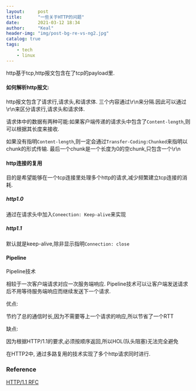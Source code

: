 ```yaml
---
layout:     post
title:      "一些关于HTTP的问题"
date:       2021-03-12 18:34
author:     "Keal"
header-img: "img/post-bg-re-vs-ng2.jpg"
catalog: true
tags:
    - tech
    - linux
---
```


http基于tcp,http报文包含在了tcp的payload里.

#### 如何解析http报文:

http报文包含了请求行,请求头,和请求体. 三个内容通过\r\n来分隔.因此可以通过\r\n来区分请求行,请求头和请求体.

请求体中的数据有两种可能:如果客户端传递的请求头中包含了`Content-length`,则可以根据其长度来接收.

如果没有指明`Content-length`,则一定会通过`Transfer-Coding:Chunked`来指明以chunk的形式传输. 最后一个chunk是一个长度为0的空chunk,只包含一个\r\n

#### http连接的复用

目的是希望能够在一个tcp连接里处理多个http的请求,减少频繁建立tcp连接的消耗.

##### http1.0

通过在请求头中加入`Coneection: Keep-alive`来实现

##### http1.1

默认就是keep-alive,除非显示指明`Connection: close`

#### Pipeline

Pipeline技术

相较于一次客户端请求对应一次服务端响应. Pipeline技术可以让客户端发送请求后不用等待服务端响应而继续发送下一个请求.

优点:

节约了总的通信时长,因为不需要等上一个请求的响应,所以节省了一个RTT

缺点:

因为根据HTTP/1.1的要求,必须按顺序返回,所以HOL(队头阻塞)无法完全避免

在HTTP2中, 通过多路复用的技术实现了多个http请求同时进行.

### Reference

[HTTP/1.1 RFC](https://tools.ietf.org/html/rfc2616#section-8.1)

